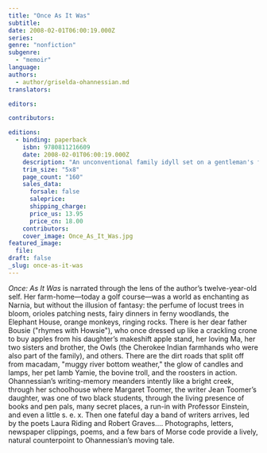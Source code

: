 ```yaml
---
title: "Once As It Was"
subtitle:
date: 2008-02-01T06:00:19.000Z
series:
genre: "nonfiction"
subgenre:
  - "memoir"
language:
authors:
  - author/griselda-ohannessian.md
translators:

editors:

contributors:

editions:
  - binding: paperback
    isbn: 9780811216609
    date: 2008-02-01T06:00:19.000Z
    description: "An unconventional family idyll set on a gentleman's farm in Pennsylvania in the 1930s, Once: As It Was is a vibrant pastoral memoir that mixes unsentimentality with childhood innocence in a moving story that builds to a spine-tingling confrontation. "
    trim_size: "5x8"
    page_count: "160"
    sales_data:
      forsale: false
      saleprice:
      shipping_charge:
      price_us: 13.95
      price_cn: 18.00
    contributors:
    cover_image: Once_As_It_Was.jpg
featured_image:
  file:
draft: false
_slug: once-as-it-was
---
```


_Once: As It Was_ is narrated through the lens of the author’s twelve-year-old self. Her farm-home—today a golf course—was a world as enchanting as Narnia, but without the illusion of fantasy: the perfume of locust trees in bloom, orioles patching nests, fairy dinners in ferny woodlands, the Elephant House, orange monkeys, ringing rocks. There is her dear father Bousie ("rhymes with Howsie"), who once dressed up like a crackling crone to buy apples from his daughter’s makeshift apple stand, her loving Ma, her two sisters and brother, the Owls (the Cherokee Indian farmhands who were also part of the family), and others. There are the dirt roads that split off from macadam, "muggy river bottom weather," the glow of candles and lamps, her pet lamb Yamie, the bovine troll, and the roosters in action. Ohannessian’s writing-memory meanders intently like a bright creek, through her schoolhouse where Margaret Toomer, the writer Jean Toomer’s daughter, was one of two black students, through the living presence of books and pen pals, many secret places, a run-in with Professor Einstein, and even a little s. e. x. Then one fateful day a band of writers arrives, led by the poets Laura Riding and Robert Graves.... Photographs, letters, newspaper clippings, poems, and a few bars of Morse code provide a lively, natural counterpoint to Ohannessian’s moving tale.

